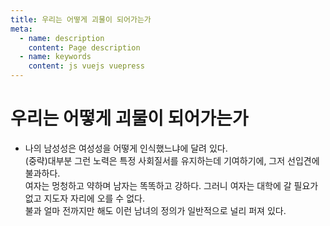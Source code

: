 ```yaml
---
title: 우리는 어떻게 괴물이 되어가는가
meta:
  - name: description
    content: Page description
  - name: keywords
    content: js vuejs vuepress   
---
```


# 우리는 어떻게 괴물이 되어가는가

- 나의 남성성은 여성성을 어떻게 인식했느냐에 달려 있다.\
(중략)대부분 그런 노력은 특정 사회질서를 유지하는데 기여하기에, 그저 선입견에 불과하다.\
여자는 멍청하고 약하며 남자는 똑똑하고 강하다. 그러니 여자는 대학에 갈 필요가 없고 지도자 자리에 오를 수 없다. \
불과 얼마 전까지만 해도 이런 남녀의 정의가 일반적으로 널리 퍼져 있다.

